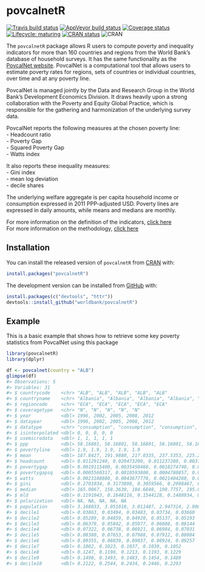 
<!-- README.md is generated from README.Rmd. Please edit that file -->

# povcalnetR

<!-- badges: start -->

[![Travis build
status](https://travis-ci.org/worldbank/povcalnetR.svg?branch=master)](https://travis-ci.org/worldbank/povcalnetR)
[![AppVeyor build
status](https://ci.appveyor.com/api/projects/status/github/worldbank/povcalnetR?branch=master&svg=true)](https://ci.appveyor.com/project/worldbank/povcalnetR)
[![Coverage
status](https://codecov.io/gh/worldbank/dkanr/branch/master/graph/badge.svg)](https://codecov.io/github/worldbank/dkanr?branch=master)
[![Lifecycle:
maturing](https://img.shields.io/badge/lifecycle-maturing-blue.svg)](https://www.tidyverse.org/lifecycle/#maturing)
[![CRAN
status](https://www.r-pkg.org/badges/version/povcalnetR)](https://cran.r-project.org/package=povcalnetR)
![CRAN](http://cranlogs.r-pkg.org/badges/povcalnetR?color=brightgreen)

<!-- badges: end -->

The `povcalnetR` package allows R users to compute poverty and
inequality indicators for more than 160 countries and regions from the
World Bank’s database of household surveys. It has the same
functionality as the [PovcalNet
website](http://iresearch.worldbank.org/PovcalNet/home.aspx). PovcalNet
is a computational tool that allows users to estimate poverty rates for
regions, sets of countries or individual countries, over time and at any
poverty line.

PovcalNet is managed jointly by the Data and Research Group in the World
Bank’s Development Economics Division. It draws heavily upon a strong
collaboration with the Poverty and Equity Global Practice, which is
responsible for the gathering and harmonization of the underlying survey
data.

PovcalNet reports the following measures at the chosen poverty line:  
\- Headcount ratio  
\- Poverty Gap  
\- Squared Poverty Gap  
\- Watts index

It also reports these inequality measures:  
\- Gini index  
\- mean log deviation  
\- decile shares

The underlying welfare aggregate is per capita household income or
consumption expressed in 2011 PPP-adjusted USD. Poverty lines are
expressed in daily amounts, while means and medians are monthly.

For more information on the definition of the indicators, [click
here](http://iresearch.worldbank.org/PovcalNet/Docs/dictionary.html)  
For more information on the methodology, [click
here](http://iresearch.worldbank.org/PovcalNet/methodology.aspx)

## Installation

You can install the released version of `povcalnetR` from
[CRAN](https://CRAN.R-project.org) with:

``` r
install.packages("povcalnetR")
```

The development version can be installed from
[GitHub](https://github.com/) with:

``` r
install.packages(c("devtools", "httr"))
devtools::install_github("worldbank/povcalnetR")
```

## Example

This is a basic example that shows how to retrieve some key poverty
statistics from PovcalNet using this package

``` r
library(povcalnetR)
library(dplyr)

df <- povcalnet(country = "ALB")
glimpse(df)
#> Observations: 5
#> Variables: 31
#> $ countrycode    <chr> "ALB", "ALB", "ALB", "ALB", "ALB"
#> $ countryname    <chr> "Albania", "Albania", "Albania", "Albania", "Al...
#> $ regioncode     <chr> "ECA", "ECA", "ECA", "ECA", "ECA"
#> $ coveragetype   <chr> "N", "N", "N", "N", "N"
#> $ year           <dbl> 1996, 2002, 2005, 2008, 2012
#> $ datayear       <dbl> 1996, 2002, 2005, 2008, 2012
#> $ datatype       <chr> "consumption", "consumption", "consumption", "c...
#> $ isinterpolated <dbl> 0, 0, 0, 0, 0
#> $ usemicrodata   <dbl> 1, 1, 1, 1, 1
#> $ ppp            <dbl> 58.16801, 58.16801, 58.16801, 58.16801, 58.16801
#> $ povertyline    <dbl> 1.9, 1.9, 1.9, 1.9, 1.9
#> $ mean           <dbl> 187.8427, 191.9880, 217.0335, 237.5353, 225.2692
#> $ headcount      <dbl> 0.011291240, 0.020473200, 0.011237280, 0.003705...
#> $ povertygap     <dbl> 0.0019115400, 0.0035450460, 0.0018274740, 0.000...
#> $ povertygapsq   <dbl> 0.0005560317, 0.0010593800, 0.0004780857, 0.000...
#> $ watts          <dbl> 0.0023108880, 0.0043677770, 0.0021404260, 0.000...
#> $ gini           <dbl> 0.2701034, 0.3173898, 0.3059566, 0.2998467, 0.2...
#> $ median         <dbl> 165.0867, 158.3630, 184.6848, 198.7757, 195.0467
#> $ mld            <dbl> 0.1191043, 0.1648116, 0.1544128, 0.1488934, 0.1...
#> $ polarization   <dbl> NA, NA, NA, NA, NA
#> $ population     <dbl> 3.168033, 3.051010, 3.011487, 2.947314, 2.900401
#> $ decile1        <dbl> 0.03863, 0.03494, 0.03483, 0.03734, 0.03660
#> $ decile2        <dbl> 0.05289, 0.04859, 0.04920, 0.05137, 0.05193
#> $ decile3        <dbl> 0.06379, 0.05842, 0.05977, 0.06088, 0.06144
#> $ decile4        <dbl> 0.07322, 0.06738, 0.06921, 0.06984, 0.07031
#> $ decile5        <dbl> 0.08380, 0.07653, 0.07988, 0.07912, 0.08084
#> $ decile6        <dbl> 0.09355, 0.08839, 0.09037, 0.08924, 0.09257
#> $ decile7        <dbl> 0.1082, 0.1023, 0.1037, 0.1030, 0.1052
#> $ decile8        <dbl> 0.1247, 0.1198, 0.1213, 0.1193, 0.1229
#> $ decile9        <dbl> 0.1490, 0.1493, 0.1483, 0.1454, 0.1489
#> $ decile10       <dbl> 0.2122, 0.2544, 0.2434, 0.2446, 0.2293
```

